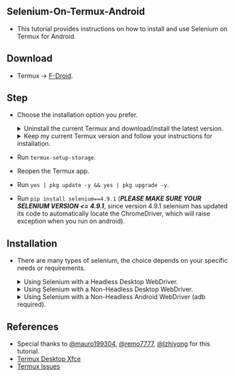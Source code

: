 Selenium-On-Termux-Android
--------------------------

- This tutorial provides instructions on how to install and use Selenium on Termux for Android.

Download
--------

- Termux -> [F-Droid](https://f-droid.org/packages/com.termux/).

Step
-----

- Choose the installation option you prefer.

  <details>
  <summary>Uninstall the current Termux and download/install the latest version.</summary>

  - Uninstall the current Termux app.
  - Install the new Termux app downloaded from F-Droid.
  - Open the Termux app.

  </details>

  <details>
  <summary>Keep my current Termux version and follow your instructions for installation.</summary>

  - Open the Termux app.

  </details>

- Run `termux-setup-storage`.
- Reopen the Termux app.
- Run `yes | pkg update -y && yes | pkg upgrade -y`.
- Run `pip install selenium==4.9.1` (***PLEASE MAKE SURE YOUR SELENIUM VERSION <= 4.9.1***, since version 4.9.1 selenium has updated its code to automatically locate the ChromeDriver, which will raise exception when you run on android).

Installation
------------

- There are many types of selenium, the choice depends on your specific needs or requirements.

  <details>
  <summary>Using Selenium with a Headless Desktop WebDriver.</summary>

    - **Advantages:** `Instead of complex installations, just use the 'pkg' command`.
    - **Disadvantages:** `This does not have a GUI or 'graphical user interface'`.

    <ul>

    <li>
    <details>
    <summary>Chrome</summary>

    ### Required Libraries
    ```
    yes | pkg install x11-repo -y
    yes | pkg install tur-repo -y
    yes | pkg install chromium -y
    ```

    ### Example Chrome Headless
    ```
    from selenium import webdriver
    options = webdriver.ChromeOptions()
    options.add_argument("--no-sandbox")
    options.add_argument("--disable-dev-shm-usage")
    options.add_argument("--headless=new")
    driver = webdriver.Chrome(options=options)
    driver.get("https://www.google.com")
    driver.save_screenshot("/sdcard/download/screenshot.png")
    driver.quit()
    ```

    </details>
    </li>

    <li>
    <details>
    <summary>Firefox</summary>

    ### Required Libraries
    ```
    yes | pkg install x11-repo -y
    yes | pkg install firefox -y
    yes | pkg install geckodriver -y
    ```

    ### Example Firefox Headless
    ```
    from selenium import webdriver
    options = webdriver.FirefoxOptions()
    options.add_argument("--headless")
    driver = webdriver.Firefox(options=options)
    driver.get("https://www.google.com")
    driver.save_screenshot("/sdcard/download/screenshot.png")
    driver.quit()
    ```

    </details>
    </li>

    </ul>
  </details>

  <details>
  <summary>Using Selenium with a Non-Headless Desktop WebDriver.</summary>

    - **Advantages:** `Why 'Desktop'? Just try it, you will know why, this install only need to download a few additional things, it's not difficult at all`.
    - **Disadvantages:** `However, this still doesn't reach my goal. If you need to use Selenium to control Chrome or Firefox (Android), please follow the instructions below`.

      https://github.com/luanon404/Selenium-On-Termux-Android/assets/71830807/4e5ed0bf-c1d8-4357-b034-9d0842f303b4

    <ul>

    <li>
    <details>
    <summary>Install VNC Server.</summary>

    - Run `curl -sLf https://raw.githubusercontent.com/Yisus7u7/termux-desktop-xfce/main/boostrap.sh | bash`.
    - At the end of installation, you will receive notice to input password, remember this password if you want login VNC Viewer from CH Play.
    - Start the VNC server by typing `vncserver -listen tcp`, for first time you will see it show something like `New 'localhost:1 ()' desktop is localhost:1`, then `localhost:1` is your display ip address.
    - You can download VNC Viewer from CH Play to view your webdriver, just use `localhost:1` as the ip address.

    </details>
    </li>

    <li>
    <details>
    <summary>Chrome</summary>

    ### Required Libraries
    ```
    yes | pkg install x11-repo -y
    yes | pkg install tur-repo -y
    yes | pkg install chromium -y
    ```

    ### Example Non-headless Chrome
    ```
    from selenium import webdriver
    options = webdriver.ChromeOptions()
    options.add_argument("--no-sandbox")
    options.add_argument("--disable-dev-shm-usage")
    options.add_argument("--display=:1") # localhost:1 -> display ID = 1
    driver = webdriver.Chrome(options=options)
    driver.get("https://www.google.com")
    driver.save_screenshot("/sdcard/download/screenshot.png")
    driver.quit()
    ```

    </details>
    </li>

    <li>
    <details>
    <summary>Firefox</summary>

    ### Required Libraries
    ```
    yes | pkg install x11-repo -y
    yes | pkg install firefox -y
    yes | pkg install geckodriver -y
    ```

    ### Example Non-headless Firefox
    ```
    from selenium import webdriver
    options = webdriver.FirefoxOptions()
    options.add_argument("--display=:1") # localhost:1 -> display ID = 1
    driver = webdriver.Firefox(options=options)
    driver.get("https://www.google.com")
    driver.save_screenshot("/sdcard/download/screenshot.png")
    driver.quit()
    ```

    </details>
    </li>

    </ul>
  </details>

  <details>
  <summary>Using Selenium with a Non-Headless Android WebDriver (adb required).</summary>

    https://github.com/luanon404/Selenium-On-Termux-Android/assets/71830807/d4d3fd6d-f790-438d-8e66-28ca6e37c8a3

    ### Required Libraries
    ```
    yes | pkg install wget -y
    cd $HOME
    wget https://github.com/Lzhiyong/termux-ndk/releases/download/android-sdk/android-sdk-aarch64.zip
    unzip android-sdk-aarch64.zip -d android-sdk
    rm -r android-sdk-aarch64.zip
    echo "export ANDROID_HOME=$HOME/android-sdk" >> $HOME/.bashrc
    echo "export PATH=$PATH:$ANDROID_HOME/tools:$ANDROID_HOME/tools/bin:$ANDROID_HOME/platform-tools" >> $HOME/.bashrc
    ```

    - After that, close Termux and open it again ***(Make sure you killed all sessions)***.

    ### Enable ADB Server
    - First (very important), you need to enable adb server, there is 3 ways to do that.

      <details>
      <summary>I have a rooted device.</summary>

      - Then this will be easy, run this command, you **dont** need PC/Laptop to enable adb server.

        ```
        su -c stop adbd && su -c start adbd
        su -c setprop service.adb.tcp.port 5555
        ```

      </details>

      <details>
      <summary>I have an Android phone running Android 11 and above.</summary>

      - From android 11 you **dont** need PC/Laptop to enable adb server on android. Watch this [video](https://youtu.be/NDAiJQxM7Fw) for how to enable adb server on android 11 and above. After install just scroll down, continue step.

      </details>

      <details>
      <summary>I have PC/Laptop</summary>

      - Go to your phone Settings.
      - Find Developer Mode.
      - Enable Developer Mode.
      - Follow me this step.

        ![settings_1](https://github.com/luanon404/Selenium-On-Termux-Android/assets/71830807/27552cb2-560e-4e85-82c9-c494b05a71e3)

        ![settings_2](https://github.com/luanon404/Selenium-On-Termux-Android/assets/71830807/ae1e36b4-dcf4-4e9f-920a-1c3781b089af)

      - If your device doesn't match or is not similar to my phone, then try [this solution](https://stackoverflow.com/questions/52079343/how-can-i-use-adb-to-grant-permission-without-root).
      - Connect your phone to PC/Laptop using a USB cable.
      - On PC/Laptop, open the shell with administrator privileges.
      - Next, you need to install Choco (This is a very easy way to install adb).
      - Run `Get-ExecutionPolicy`.
      - If it returns `Restricted`, then run `Set-ExecutionPolicy AllSigned` or `Set-ExecutionPolicy Bypass -Scope Process`.
      - Run `Set-ExecutionPolicy Bypass -Scope Process -Force; [System.Net.ServicePointManager]::SecurityProtocol = [System.Net.ServicePointManager]::SecurityProtocol -bor 3072; iex ((New-Object System.Net.WebClient).DownloadString('https://community.chocolatey.org/install.ps1'))`.
      - After installing Choco, run `choco install adb`.
      - Open the command prompt on PC/Laptop, run `adb devices`.
      - Then continue run `adb tcpip 5555`.
      - \** And run this (I don't know if it's very important or not, but my Oppo phone needs this to run successfully) to allow termux write secure settings `adb shell pm grant com.termux android.permission.WRITE_SECURE_SETTINGS`.
      - From now on, you can unplug the USB cable connecting to the PC/Laptop.

      </details>

    ### Step
    - Make sure you have enabled the adb server.
    - Open Termux.
    - Run `adb kill-server`.
    - Then run `adb devices`.
    - ![image](https://github.com/luanon404/Selenium-On-Termux-Android/assets/71830807/a59a6145-dd56-4a58-bf0d-1a58d4999fad)
    - Make sure you only see `emulator-5554` in the list.

    ### Important
    - ***If you turn off or restart your device, you must enable adb server again***.
    - If you close termux app and open again, you need to active adb server by run `adb devices`.

    ### Chromium
    - [Download link](https://github.com/macchrome/droidchrome/tags) (current selenium only support chromium <= 110).
    - Or use this [link](https://github.com/macchrome/droidchrome/releases/download/v110.5481.153-M110.0.5481.153-r1191-Ungoogled-And64/arm64_ChromePublic_HEVC-110.0.5481.153.apk) for fast download.

      ```
      import os
      os.system("adb devices")
      from selenium import webdriver
      options = webdriver.ChromeOptions()
      options.add_argument("--no-sandbox")
      options.add_argument("--disable-dev-shm-usage")
      options.add_experimental_option("androidPackage", "org.chromium.chrome.stable")
      driver = webdriver.Chrome(options=options)
      driver.get("https://www.google.com")
      print("Page title:", driver.title)
      driver.quit()
      ```

  <details>
  <summary>Error Handling Solution.</summary>

  - **Missing java library:**
    - This indicates that you need to install Java.
    - Step
      ```
      cd $HOME
      wget https://github.com/lzhiyong/termux-ndk/releases/download/openjdk/openjdk-11.0.12-aarch64.zip
      unzip openjdk-11.0.12-aarch64.zip -d openjdk-11.0.12
      rm -r openjdk-11.0.12-aarch64.zip
      echo "export PATH=$PATH:$HOME/openjdk-11.0.12/bin" >> $HOME/.bashrc
      echo "export JAVA_HOME=$HOME/openjdk-11.0.12" >> $HOME/.bashrc
      ```

</details>

References
----------

- Special thanks to [@mauro199304](https://github.com/mauro199304), [@remo7777](https://github.com/remo7777/), [@lzhiyong](https://github.com/lzhiyong) for this tutorial.
- [Termux Desktop Xfce](https://github.com/Yisus7u7/termux-desktop-xfce)
- [Termux Issues](https://github.com/termux/termux-packages/issues/2149)
